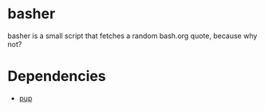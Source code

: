 # basher

basher is a small script that fetches a random bash.org quote, because why not?

# Dependencies

- [pup](https://github.com/ericchiang/pup)
